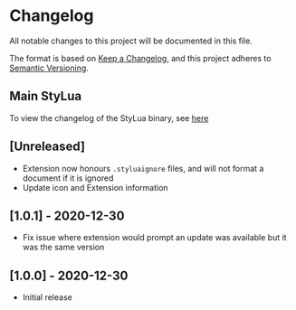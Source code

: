 # Changelog

All notable changes to this project will be documented in this file.

The format is based on [Keep a Changelog](https://keepachangelog.com/en/1.0.0/),
and this project adheres to [Semantic Versioning](https://semver.org/spec/v2.0.0.html).

## Main StyLua

To view the changelog of the StyLua binary, see [here](https://github.com/JohnnyMorganz/StyLua/blob/master/CHANGELOG.md)

## [Unreleased]

- Extension now honours `.styluaignore` files, and will not format a document if it is ignored
- Update icon and Extension information

## [1.0.1] - 2020-12-30

- Fix issue where extension would prompt an update was available but it was the same version

## [1.0.0] - 2020-12-30

- Initial release
